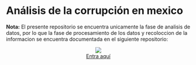 # Análisis de la corrupción en mexico

**Nota:** El presente repositorio se encuentra unicamente la fase de analisis de datos, por lo que la fase de procesamiento de los datos y recoloccion de la informacion se encuentra documentada en el siguiente repositorio:
<div align="center">
<a href="https://github.com/Erick-INCS/Bedu-py"><img src="https://github.com/Erick-INCS/Bedu-py/blob/main/img/github.png?raw=true">
  <br>
  Entra aquí</a>
</div>
